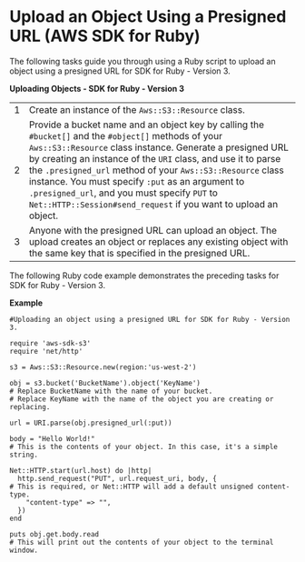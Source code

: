 # Upload an Object Using a Presigned URL \(AWS SDK for Ruby\)<a name="UploadObjectPreSignedURLRubySDK"></a>

The following tasks guide you through using a Ruby script to upload an object using a presigned URL for SDK for Ruby \- Version 3\.


**Uploading Objects \- SDK for Ruby \- Version 3**  

|  |  | 
| --- |--- |
|  1  |  Create an instance of the `Aws::S3::Resource` class\.  | 
|  2  |  Provide a bucket name and an object key by calling the `#bucket[]` and the `#object[]` methods of your `Aws::S3::Resource` class instance\. Generate a presigned URL by creating an instance of the `URI` class, and use it to parse the `.presigned_url` method of your `Aws::S3::Resource` class instance\. You must specify `:put` as an argument to `.presigned_url`, and you must specify `PUT` to `Net::HTTP::Session#send_request` if you want to upload an object\.  | 
|  3  |  Anyone with the presigned URL can upload an object\.  The upload creates an object or replaces any existing object with the same key that is specified in the presigned URL\.  | 

The following Ruby code example demonstrates the preceding tasks for SDK for Ruby \- Version 3\.

**Example**  

```
#Uploading an object using a presigned URL for SDK for Ruby - Version 3.

require 'aws-sdk-s3'
require 'net/http'

s3 = Aws::S3::Resource.new(region:'us-west-2')

obj = s3.bucket('BucketName').object('KeyName')
# Replace BucketName with the name of your bucket.
# Replace KeyName with the name of the object you are creating or replacing.

url = URI.parse(obj.presigned_url(:put))

body = "Hello World!"
# This is the contents of your object. In this case, it's a simple string.

Net::HTTP.start(url.host) do |http|
  http.send_request("PUT", url.request_uri, body, {
# This is required, or Net::HTTP will add a default unsigned content-type.
    "content-type" => "",
  })
end

puts obj.get.body.read
# This will print out the contents of your object to the terminal window.
```